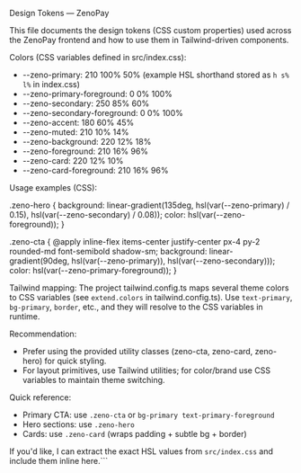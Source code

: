 Design Tokens — ZenoPay

This file documents the design tokens (CSS custom properties) used across the ZenoPay frontend and how to use them in Tailwind-driven components.

Colors (CSS variables defined in src/index.css):

- --zeno-primary: 210 100% 50% (example HSL shorthand stored as `h s% l%` in index.css)
- --zeno-primary-foreground: 0 0% 100%
- --zeno-secondary: 250 85% 60%
- --zeno-secondary-foreground: 0 0% 100%
- --zeno-accent: 180 60% 45%
- --zeno-muted: 210 10% 14%
- --zeno-background: 220 12% 18%
- --zeno-foreground: 210 16% 96%
- --zeno-card: 220 12% 10%
- --zeno-card-foreground: 210 16% 96%

Usage examples (CSS):

.zeno-hero {
  background: linear-gradient(135deg, hsl(var(--zeno-primary) / 0.15), hsl(var(--zeno-secondary) / 0.08));
  color: hsl(var(--zeno-foreground));
}

.zeno-cta {
  @apply inline-flex items-center justify-center px-4 py-2 rounded-md font-semibold shadow-sm;
  background: linear-gradient(90deg, hsl(var(--zeno-primary)), hsl(var(--zeno-secondary)));
  color: hsl(var(--zeno-primary-foreground));
}

Tailwind mapping:
The project tailwind.config.ts maps several theme colors to CSS variables (see `extend.colors` in tailwind.config.ts). Use `text-primary`, `bg-primary`, `border`, etc., and they will resolve to the CSS variables in runtime.

Recommendation:
- Prefer using the provided utility classes (zeno-cta, zeno-card, zeno-hero) for quick styling.
- For layout primitives, use Tailwind utilities; for color/brand use CSS variables to maintain theme switching.

Quick reference:
- Primary CTA: use `.zeno-cta` or `bg-primary text-primary-foreground`
- Hero sections: use `.zeno-hero`
- Cards: use `.zeno-card` (wraps padding + subtle bg + border)

If you'd like, I can extract the exact HSL values from `src/index.css` and include them inline here.```